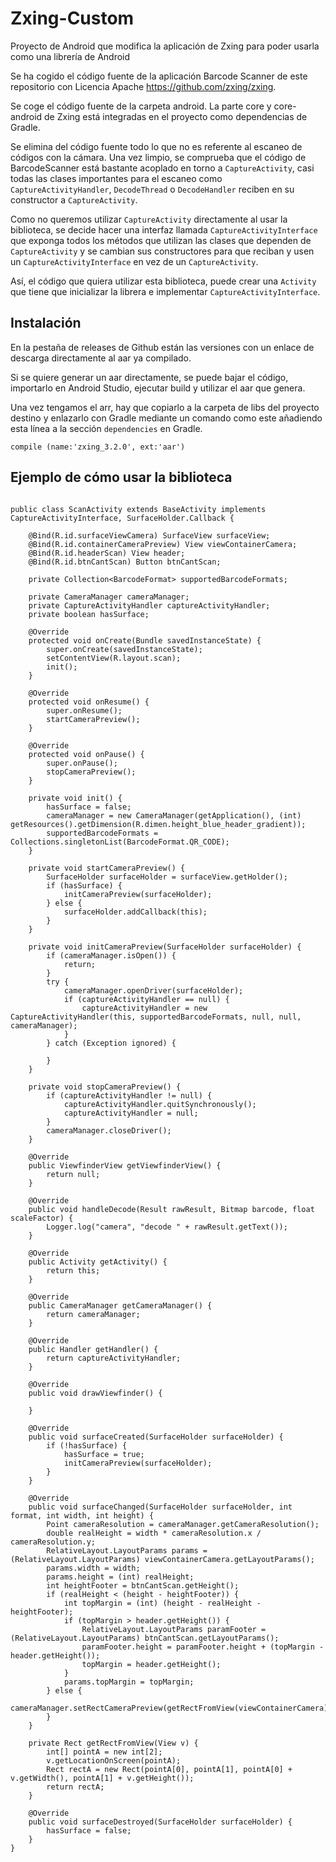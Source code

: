 # Zxing-Custom
Proyecto de Android que modifica la aplicación de Zxing para poder usarla como una librería de Android

Se ha cogido el código fuente de la aplicación Barcode Scanner de este repositorio con Licencia Apache https://github.com/zxing/zxing. 

Se coge el código fuente de la carpeta android. La parte core y core-android de Zxing está integradas en el proyecto como dependencias de Gradle.

Se elimina del código fuente todo lo que no es referente al escaneo de códigos con la cámara. Una vez limpio, se comprueba que el código de BarcodeScanner está bastante acoplado en torno a `CaptureActivity`, casi todas las clases importantes para el escaneo como `CaptureActivityHandler`, `DecodeThread` o `DecodeHandler` reciben en su constructor a `CaptureActivity`. 

Como no queremos utilizar `CaptureActivity` directamente al usar la biblioteca, se decide hacer una interfaz llamada `CaptureActivityInterface` que exponga todos los métodos que utilizan las clases que dependen de `CaptureActivity` y se cambian sus constructores para que reciban y usen un `CaptureActivityInterface` en vez de un `CaptureActivity`.

Así, el código que quiera utilizar esta biblioteca, puede crear una `Activity` que tiene que inicializar la librera e implementar `CaptureActivityInterface`.

## Instalación

En la pestaña de releases de Github están las versiones con un enlace de descarga directamente al aar ya compilado.

Si se quiere generar un aar directamente, se puede bajar el código, importarlo en Android Studio, ejecutar build y utilizar el aar que genera.

Una vez tengamos el arr, hay que copiarlo a la carpeta de libs del proyecto destino y enlazarlo con Gradle mediante un comando como este añadiendo esta línea a la sección `dependencies` en Gradle.

`compile (name:'zxing_3.2.0', ext:'aar')`

## Ejemplo de cómo usar la biblioteca

```

public class ScanActivity extends BaseActivity implements CaptureActivityInterface, SurfaceHolder.Callback {

    @Bind(R.id.surfaceViewCamera) SurfaceView surfaceView;
    @Bind(R.id.containerCameraPreview) View viewContainerCamera;
    @Bind(R.id.headerScan) View header;
    @Bind(R.id.btnCantScan) Button btnCantScan;

    private Collection<BarcodeFormat> supportedBarcodeFormats;

    private CameraManager cameraManager;
    private CaptureActivityHandler captureActivityHandler;
    private boolean hasSurface;

    @Override
    protected void onCreate(Bundle savedInstanceState) {
        super.onCreate(savedInstanceState);
        setContentView(R.layout.scan);
        init();
    }

    @Override
    protected void onResume() {
        super.onResume();
        startCameraPreview();
    }

    @Override
    protected void onPause() {
        super.onPause();
        stopCameraPreview();
    }

    private void init() {
        hasSurface = false;
        cameraManager = new CameraManager(getApplication(), (int) getResources().getDimension(R.dimen.height_blue_header_gradient));
        supportedBarcodeFormats = Collections.singletonList(BarcodeFormat.QR_CODE);
    }

    private void startCameraPreview() {
        SurfaceHolder surfaceHolder = surfaceView.getHolder();
        if (hasSurface) {
            initCameraPreview(surfaceHolder);
        } else {
            surfaceHolder.addCallback(this);
        }
    }

    private void initCameraPreview(SurfaceHolder surfaceHolder) {
        if (cameraManager.isOpen()) {
            return;
        }
        try {
            cameraManager.openDriver(surfaceHolder);
            if (captureActivityHandler == null) {
                captureActivityHandler = new CaptureActivityHandler(this, supportedBarcodeFormats, null, null, cameraManager);
            }
        } catch (Exception ignored) {

        }
    }

    private void stopCameraPreview() {
        if (captureActivityHandler != null) {
            captureActivityHandler.quitSynchronously();
            captureActivityHandler = null;
        }
        cameraManager.closeDriver();
    }

    @Override
    public ViewfinderView getViewfinderView() {
        return null;
    }

    @Override
    public void handleDecode(Result rawResult, Bitmap barcode, float scaleFactor) {
        Logger.log("camera", "decode " + rawResult.getText());
    }

    @Override
    public Activity getActivity() {
        return this;
    }

    @Override
    public CameraManager getCameraManager() {
        return cameraManager;
    }

    @Override
    public Handler getHandler() {
        return captureActivityHandler;
    }

    @Override
    public void drawViewfinder() {

    }

    @Override
    public void surfaceCreated(SurfaceHolder surfaceHolder) {
        if (!hasSurface) {
            hasSurface = true;
            initCameraPreview(surfaceHolder);
        }
    }

    @Override
    public void surfaceChanged(SurfaceHolder surfaceHolder, int format, int width, int height) {
        Point cameraResolution = cameraManager.getCameraResolution();
        double realHeight = width * cameraResolution.x / cameraResolution.y;
        RelativeLayout.LayoutParams params = (RelativeLayout.LayoutParams) viewContainerCamera.getLayoutParams();
        params.width = width;
        params.height = (int) realHeight;
        int heightFooter = btnCantScan.getHeight();
        if (realHeight < (height - heightFooter)) {
            int topMargin = (int) (height - realHeight - heightFooter);
            if (topMargin > header.getHeight()) {
                RelativeLayout.LayoutParams paramFooter = (RelativeLayout.LayoutParams) btnCantScan.getLayoutParams();
                paramFooter.height = paramFooter.height + (topMargin - header.getHeight());
                topMargin = header.getHeight();
            }
            params.topMargin = topMargin;
        } else {
            cameraManager.setRectCameraPreview(getRectFromView(viewContainerCamera));
        }
    }

    private Rect getRectFromView(View v) {
        int[] pointA = new int[2];
        v.getLocationOnScreen(pointA);
        Rect rectA = new Rect(pointA[0], pointA[1], pointA[0] + v.getWidth(), pointA[1] + v.getHeight());
        return rectA;
    }

    @Override
    public void surfaceDestroyed(SurfaceHolder surfaceHolder) {
        hasSurface = false;
    }
}

```
